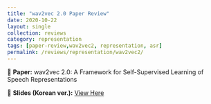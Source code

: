 ```yaml
---
title: "wav2vec 2.0 Paper Review"
date: 2020-10-22
layout: single
collection: reviews
category: representation
tags: [paper-review,wav2vec2, representation, asr]
permalink: /reviews/representation/wav2vec2/
---
```


📝 **Paper:** wav2vec 2.0: A Framework for Self-Supervised Learning of Speech Representations


<!-- 📝 **Paper:** Glow-TTS: A Generative Flow for Text-to-Speech Synthesis  
🔍 **Summary:** This paper introduces a **flow-based** model for TTS, improving **robustness** compared to Tacotron. -->




📄 **Slides (Korean ver.):** [View Here](https://docs.google.com/presentation/d/1pCZbtIL88Wt9c8To480zl6LbiNOmeh_I/edit?usp=sharing&ouid=116677507102760525154&rtpof=true&sd=true)




